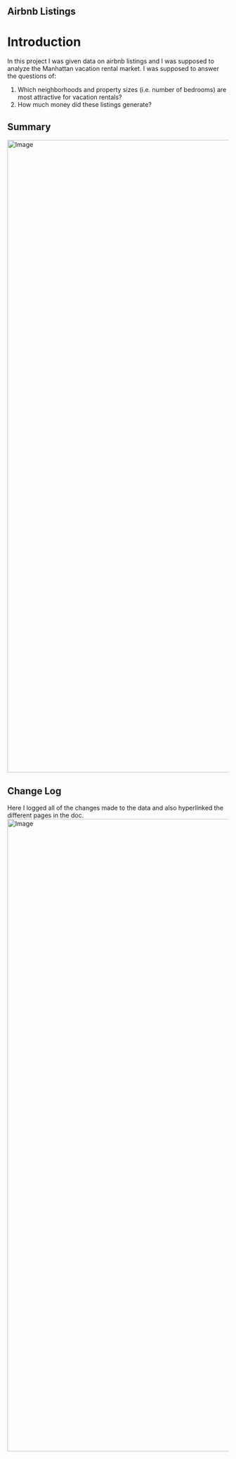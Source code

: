 ## Airbnb Listings

# Introduction
In this project I was given data on airbnb listings and I was supposed to analyze the Manhattan vacation rental market. I was supposed to answer the questions of:
1. Which neighborhoods and property sizes (i.e. number of bedrooms) are most attractive for vacation rentals?
2. How much money did these listings generate?

## Summary

<img width="1440" alt="Image" src="https://github.com/user-attachments/assets/44fe8b92-bc39-4dea-b180-63fffeda2c25" />

## Change Log 
Here I logged all of the changes made to the data and also hyperlinked the different pages in the doc.
<img width="1440" alt="Image" src="https://github.com/user-attachments/assets/b28961ac-e78c-4156-ae95-61217c94f9a5" />
